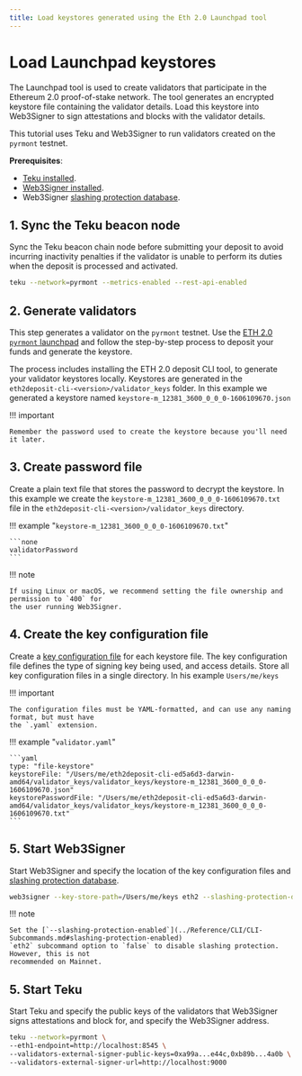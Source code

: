 ```yaml
---
title: Load keystores generated using the Eth 2.0 Launchpad tool
---
```


# Load Launchpad keystores

The Launchpad tool is used to create validators that participate in the Ethereum 2.0
proof-of-stake network. The tool generates an encrypted keystore file containing the validator
details. Load this keystore into Web3Signer to sign attestations and blocks with the validator
details.

This tutorial uses Teku and Web3Signer to run validators created on the `pyrmont` testnet.

**Prerequisites**:

* [Teku installed].
* [Web3Signer installed].
* Web3Signer [slashing protection database].

## 1. Sync the Teku beacon node

Sync the Teku beacon chain node before submitting your deposit to avoid incurring inactivity
penalties if the validator is unable to perform its duties when the deposit is processed and
activated.

```bash
teku --network=pyrmont --metrics-enabled --rest-api-enabled
```

## 2. Generate validators

This step generates a validator on the `pyrmont` testnet. Use the
[ETH 2.0 `pyrmont` launchpad](https://pyrmont.launchpad.ethereum.org/) and
follow the step-by-step process to deposit your funds and generate the keystore.

The process includes installing the ETH 2.0 deposit CLI tool, to generate your validator keystores
locally. Keystores are generated in the `eth2deposit-cli-<version>/validator_keys` folder. In this example
we generated a keystore named `keystore-m_12381_3600_0_0_0-1606109670.json`

!!! important

    Remember the password used to create the keystore because you'll need it later.

## 3. Create password file

Create a plain text file that stores the password to decrypt the keystore.
In this example we create the `keystore-m_12381_3600_0_0_0-1606109670.txt` file in
the `eth2deposit-cli-<version>/validator_keys` directory.

!!! example "`keystore-m_12381_3600_0_0_0-1606109670.txt`"

    ```none
    validatorPassword
    ```

!!! note

    If using Linux or macOS, we recommend setting the file ownership and permission to `400` for
    the user running Web3Signer. 

## 4. Create the key configuration file

Create a [key configuration file] for each keystore file. The key configuration file defines
the type of signing key being used, and access details. Store all key configuration files in a
single directory. In his example `Users/me/keys`

!!! important

    The configuration files must be YAML-formatted, and can use any naming format, but must have
    the `.yaml` extension.

!!! example "`validator.yaml`"

    ```yaml
    type: "file-keystore"
    keystoreFile: "/Users/me/eth2deposit-cli-ed5a6d3-darwin-amd64/validator_keys/validator_keys/keystore-m_12381_3600_0_0_0-1606109670.json"
    keystorePasswordFile: "/Users/me/eth2deposit-cli-ed5a6d3-darwin-amd64/validator_keys/validator_keys/keystore-m_12381_3600_0_0_0-1606109670.txt"
    ```

## 5. Start Web3Signer

Start Web3Signer and specify the location of the key configuration files and
[slashing protection database].

```bash
web3signer --key-store-path=/Users/me/keys eth2 --slashing-protection-db-url="jdbc:postgresql://localhost/web3signer" --slashing-protection-db-username=postgres --slashing-protection-db-password=password
```

!!! note

    Set the [`--slashing-protection-enabled`](../Reference/CLI/CLI-Subcommands.md#slashing-protection-enabled)
    `eth2` subcommand option to `false` to disable slashing protection. However, this is not
    recommended on Mainnet.

## 5. Start Teku

Start Teku and specify the public keys of the validators that Web3Signer signs attestations and
block for, and specify the Web3Signer address.

```bash
teku --network=pyrmont \
--eth1-endpoint=http://localhost:8545 \
--validators-external-signer-public-keys=0xa99a...e44c,0xb89b...4a0b \
--validators-external-signer-url=http://localhost:9000
```

<!-- links -->
[Teku installed]: https://docs.teku.pegasys.tech/en/latest/HowTo/Get-Started/Installation-Options/Install-Binaries/
[Web3Signer installed]: ../HowTo/Get-Started/Install-Binaries.md
[slashing protection database]: ../HowTo/Configure-Slashing-Protection.md
[key configuration file]: ../Reference/Key-Configuration-Files.md
